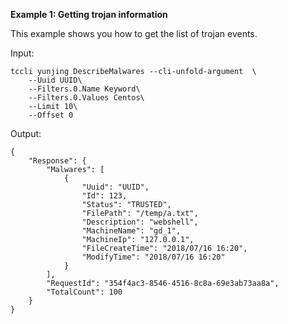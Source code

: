 **Example 1: Getting trojan information**

This example shows you how to get the list of trojan events.

Input: 

```
tccli yunjing DescribeMalwares --cli-unfold-argument  \
    --Uuid UUID\
    --Filters.0.Name Keyword\
    --Filters.0.Values Centos\
    --Limit 10\
    --Offset 0
```

Output: 
```
{
    "Response": {
        "Malwares": [
            {
                "Uuid": "UUID",
                "Id": 123,
                "Status": "TRUSTED",
                "FilePath": "/temp/a.txt",
                "Description": "webshell",
                "MachineName": "gd_1",
                "MachineIp": "127.0.0.1",
                "FileCreateTime": "2018/07/16 16:20",
                "ModifyTime": "2018/07/16 16:20"
            }
        ],
        "RequestId": "354f4ac3-8546-4516-8c8a-69e3ab73aa8a",
        "TotalCount": 100
    }
}
```

